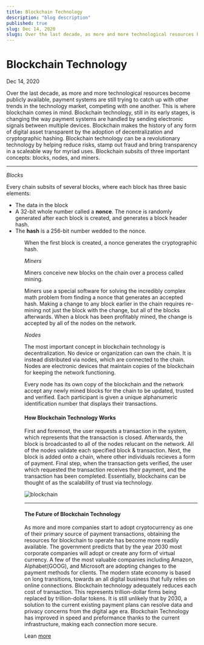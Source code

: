 ```yaml
---
title: Blockchain Technology
description: "blog description"
published: true
slug: Dec 14, 2020
slugs: Over the last decade, as more and more technological resources become publicly available, payment systems are still trying to catch up with other trends in the technology market, competing with one another.
---
```


# Blockchain Technology

Dec 14, 2020

Over the last decade, as more and more technological resources become publicly available, payment systems are still trying to catch up with other trends in the technology market, competing with one another. This is where blockchain comes in mind. Blockchain technology, still in its early stages, is changing the way payment systems are handled by sending electronic signals between multiple devices. Blockchain makes the history of any form of digital asset transparent by the adoption of decentralization and cryptographic hashing. Blockchain technology can be a revolutionary technology by helping reduce risks, stamp out fraud and bring transparency in a scaleable way for myriad uses. Blockchain subsits of three important concepts: blocks, nodes, and miners.

<hr />

<i>Blocks</i>
<br>

Every chain subsits of several blocks, where each block has three basic elements:

<ul>
<li>The data in the block</li>
<li>A 32-bit whole number called a <b>nonce</b>. The nonce is randomly generated after each block is created, and generates a block header hash.</li>
<li>The <b>hash</b> is a 256-bit number wedded to the nonce.</li>
<ul>

When the first block is created, a nonce generates the cryptographic hash.

<i>Miners</i>
<br>

Miners conceive new blocks on the chain over a process called mining.

Miners use a special software for solving the incredibly complex math problem from finding a nonce that generates an accepted hash. Making a change to any block earlier in the chain requires re-mining not just the block with the change, but all of the blocks afterwards. When a block has been profitably mined, the change is accepted by all of the nodes on the network.

<i>Nodes</i>
<br>

The most important concept in blockchain technology is decentralization. No device or organization can own the chain. It is instead distributed via nodes, which are connected to the chain. Nodes are electronic devices that maintain copies of the blockchain for keeping the network functioning.

Every node has its own copy of the blockchain and the network accept any newly mined blocks for the chain to be updated, trusted and verified. Each participant is given a unique alphanumeric identification number that displays their transactions.

#### How Blockchain Technology Works

First and foremost, the user requests a transaction in the system, which represents that the transaction is closed. Afterwards, the block is broadcasted to all of the nodes relucant on the network. All of the nodes validate each specified block & transaction. Next, the block is added onto a chain, where other individuals recieves a form of payment. Final step, when the transaction gets verified, the user which requested the transaction receives their payment, and the transaction has been completed. Essentially, blockchains can be thought of as the scalability of trust via technology.

<img src="https://firebasestorage.googleapis.com/v0/b/techblog-e0db2.appspot.com/o/blockchain-work_xfusbz.jpg?alt=media&token=bdf989fc-7f9d-4b3f-afb3-ac33ed840d47" alt="blockchain" />
<br>
<hr/>

#### The Future of Blockchain Technology

As more and more companies start to adopt cryptocurrency as one of their primary source of payment transactions, obtaining the resources for blockchain to operate has become more readily available. The government predicts that by the year 2030 most corporate companies will adopt or create any form of virtual currency. A few of the most valuable companies including Amazon, Alphabet(GOOG), and Microsoft are adopting changes to the payment methods for clients. The modern state economy is based on long transitions, towards an all digital business that fully relies on online connections. Blockchain technology adequately reduces each cost of transaction. This represents trillion-dollar firms being replaced by trillion-dollar tokens. It is still unlikely that by 2030, a solution to the current existing payment plans can resolve data and privacy concerns from the digital age era. Blockchain Technology has improved in speed and preformance thanks to the current infrastructure, making each connection more secure.

Lean [more](https://www.blockchain-expo.com/2018/10/blockchain/future-of-blockchain-technology/)
